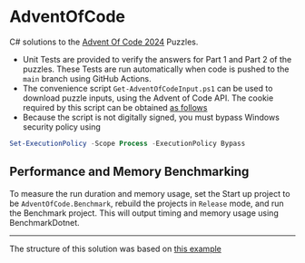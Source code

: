 # AdventOfCode

C# solutions to the [Advent Of Code 2024](https://adventofcode.com/) Puzzles.

- Unit Tests are provided to verify the answers for Part 1 and Part 2 of the puzzles. These Tests are run automatically when code is pushed to the `main` branch using GitHub Actions.
- The convenience script `Get-AdventOfCodeInput.ps1` can be used to download puzzle inputs, using the Advent of Code API. The cookie required by this script can be obtained [as follows](https://github.com/GreenLightning/advent-of-code-downloader?tab=readme-ov-file#how-do-i-get-my-session-cookie)
- Because the script is not digitally signed, you must bypass Windows security policy using

```powershell
Set-ExecutionPolicy -Scope Process -ExecutionPolicy Bypass
```

## Performance and Memory Benchmarking

To measure the run duration and memory usage, set the Start up project to be `AdventOfCode.Benchmark`, rebuild the projects in `Release` mode, and run the Benchmark project. This will output timing and memory usage using BenchmarkDotnet.

----
The structure of this solution was based on [this example](https://github.com/nick-wilson95/AdventOfCode2022)